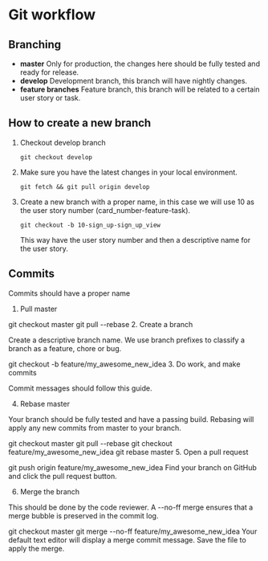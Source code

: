 # Git workflow

## Branching 
- __master__
Only for production, the changes here should be fully tested and ready for release.
- __develop__
Development branch, this branch will have nightly changes.
- __feature branches__
Feature branch, this branch will be related to a certain user story or task.

## How to create a new branch
1. Checkout develop branch
    ```
    git checkout develop
    ```
2. Make sure you have the latest changes in your local environment.
    ```
    git fetch && git pull origin develop
    ```
2. Create a new branch with a proper name, in this case we will use 10 as the user story number (card_number-feature-task).
    ```
    git checkout -b 10-sign_up-sign_up_view
    ```

    This way have the user story number and then a descriptive name for the user story.

## Commits
Commits should have a proper name 

1. Pull master

git checkout master
git pull --rebase
2. Create a branch

Create a descriptive branch name. We use branch prefixes to classify a branch as a feature, chore or bug.

git checkout -b feature/my_awesome_new_idea
3. Do work, and make commits

Commit messages should follow this guide.

4. Rebase master

Your branch should be fully tested and have a passing build. Rebasing will apply any new commits from master to your branch.

git checkout master
git pull --rebase
git checkout feature/my_awesome_new_idea
git rebase master
5. Open a pull request

git push origin feature/my_awesome_new_idea
Find your branch on GitHub and click the pull request button.

6. Merge the branch

This should be done by the code reviewer. A --no-ff merge ensures that a merge bubble is preserved in the commit log.

git checkout master
git merge --no-ff feature/my_awesome_new_idea
Your default text editor will display a merge commit message. Save the file to apply the merge.
